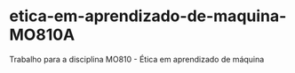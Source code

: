 # etica-em-aprendizado-de-maquina-MO810A
Trabalho para a disciplina MO810 - Ética em aprendizado de máquina
